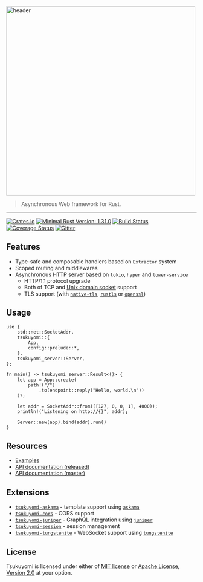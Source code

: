 <img src="https://tsukuyomi-rs.github.io/images/tsukuyomi-header.png" alt="header" width="500" />

> Asynchronous Web framework for Rust.

---

[![Crates.io][crates-io-badge]][crates-io]
[![Minimal Rust Version: 1.31.0][rust-version-badge]][rust-version]
[![Build Status][azure-pipelines-badge]][azure-pipelines]
[![Coverage Status][codecov-badge]][codecov]
[![Gitter][gitter-badge]][gitter]

## Features

* Type-safe and composable handlers based on `Extractor` system
* Scoped routing and middlewares
* Asynchronous HTTP server based on `tokio`, `hyper` and `tower-service`
  - HTTP/1.1 protocol upgrade
  - Both of TCP and [Unix domain socket](./examples/unix-socket) support
  - TLS support (with [`native-tls`](./examples/native-tls), [`rustls`](./examples/rustls) or [`openssl`](./examples/openssl))

## Usage

```rust,no_run
use {
    std::net::SocketAddr,
    tsukuyomi::{
        App,
        config::prelude::*,
    },
    tsukuyomi_server::Server,
};

fn main() -> tsukuyomi_server::Result<()> {
    let app = App::create(
        path!("/")
            .to(endpoint::reply("Hello, world.\n"))
    )?;

    let addr = SocketAddr::from(([127, 0, 0, 1], 4000));
    println!("Listening on http://{}", addr);

    Server::new(app).bind(addr).run()
}
```

## Resources

* [Examples](./examples)
* [API documentation (released)][docs-rs]
* [API documentation (master)][master-doc]

## Extensions

- [`tsukuyomi-askama`] - template support using [`askama`]
- [`tsukuyomi-cors`] - CORS support
- [`tsukuyomi-juniper`] - GraphQL integration using [`juniper`]
- [`tsukuyomi-session`] - session management
- [`tsukuyomi-tungstenite`] - WebSocket support using [`tungstenite`]

## License
Tsukuyomi is licensed under either of [MIT license](LICENSE-MIT) or [Apache License, Version 2.0](LICENSE-APACHE) at your option.

<!-- links -->

[crates-io]: https://crates.io/crates/tsukuyomi
[docs-rs]: https://docs.rs/tsukuyomi
[rust-version]: https://blog.rust-lang.org/2018/12/06/Rust-1.31-and-rust-2018.html
[master-doc]: https://tsukuyomi-rs.github.io/tsukuyomi
[gitter]: https://gitter.im/ubnt-intrepid/tsukuyomi
[examples]: https://github.com/tsukuyomi-rs/examples
[azure-pipelines]: https://dev.azure.com/tsukuyomi-rs/tsukuyomi-rs/_build/latest?definitionId=1
[codecov]: https://codecov.io/gh/tsukuyomi-rs/tsukuyomi

[crates-io-badge]: https://img.shields.io/crates/v/tsukuyomi.svg
[rust-version-badge]: https://img.shields.io/badge/rustc-1.31.0+-yellow.svg
[gitter-badge]: https://badges.gitter.im/ubnt-intrepid/tsukuyomi.svg
[azure-pipelines-badge]: https://dev.azure.com/tsukuyomi-rs/tsukuyomi-rs/_apis/build/status/tsukuyomi-rs.tsukuyomi
[codecov-badge]: https://codecov.io/gh/tsukuyomi-rs/tsukuyomi/branch/0.5/graph/badge.svg

[`askama`]: https://github.com/djc/askama
[`juniper`]: https://github.com/graphql-rust/juniper
[`tungstenite`]: https://github.com/snapview/tungstenite-rs

[`tsukuyomi-askama`]: ./tsukuyomi-askama
[`tsukuyomi-cors`]: ./tsukuyomi-cors
[`tsukuyomi-juniper`]: ./tsukuyomi-juniper
[`tsukuyomi-session`]: ./tsukuyomi-session
[`tsukuyomi-tungstenite`]: ./tsukuyomi-tungstenite
